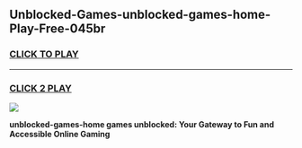 
## Unblocked-Games-unblocked-games-home-Play-Free-045br
<h3>
<a href="https://premium76.site?title=unblocked-games-home&ref=21A">CLICK TO PLAY</a></h3>
<hr>

<h3>
<a href="https://premium76.site?title=unblocked-games-home&ref=21A">CLICK 2 PLAY</a>
  
</h3>

<a href="https://premium76.site?title=unblocked-games-home&ref=21A"><img src="https://clearcache.store/games.png"></a>


**unblocked-games-home games unblocked: Your Gateway to Fun and Accessible Online Gaming**
